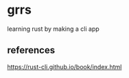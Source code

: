# grrs

learning rust by making a cli app

## references

https://rust-cli.github.io/book/index.html
